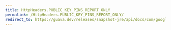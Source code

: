 ```yaml
---
title: HttpHeaders.PUBLIC_KEY_PINS_REPORT_ONLY
permalink: /HttpHeaders.PUBLIC_KEY_PINS_REPORT_ONLY/
redirect_to: https://guava.dev/releases/snapshot-jre/api/docs/com/google/common/net/HttpHeaders.html#PUBLIC_KEY_PINS_REPORT_ONLY
---
```

